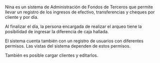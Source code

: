 Nina es un sistema de Administración de Fondos de Terceros que permite llevar un registro de los ingresos de efectivo, transferencias
y cheques por cliente y por día.

Al finalizar el día, la persona encargada de realizar el arqueo tiene la posibilidad de ingresar la diferencia de caja hallada.

El sistema cuenta también con un registro de usuarios con diferentes permisos. Las vistas del sistema dependen de estos permisos.

También es posible cargar clientes y editarlos.
